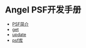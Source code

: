 # Angel PSF开发手册
* [PSF简介](psf_describe.md)
* [get](psf_get.md)
* [update](psf_update.md)
* [psf库](psf_lib.md)
